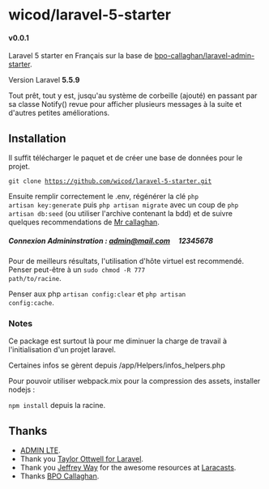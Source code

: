 # wicod/laravel-5-starter
#### v0.0.1

Laravel 5 starter en Français sur la base de <a href="https://github.com/bpocallaghan/laravel-admin-starter" target="_blank">bpo-callaghan/laravel-admin-starter</a>.

Version Laravel <b>5.5.9</b>

Tout prêt, tout y est, jusqu'au système de corbeille (ajouté) en passant par sa classe Notify() revue pour afficher plusieurs messages à la suite et d'autres petites améliorations.

## Installation

Il suffit télécharger le paquet et de créer une base de données pour le projet.

<code>git clone https://github.com/wicod/laravel-5-starter.git</code>

<!-- OU <code>composer require wicod/laravel-5-starter</code> -->

Ensuite remplir correctement le .env, régénérer la clé <code>php artisan key:generate</code> puis <code>php artisan migrate</code> avec un coup de <code>php artisan db:seed</code> (ou utiliser l'archive contenant la bdd) et de suivre quelques recommendations de <a href="https://github.com/bpocallaghan/laravel-admin-starter" target="_blank">Mr callaghan</a>.

##### Connexion Admininstration : admin@mail.com &nbsp; &nbsp; 12345678

Pour de meilleurs résultats, l'utilisation d'hôte virtuel est recommendé.
Penser peut-être à un <code>sudo chmod -R 777 path/to/racine</code>.

Penser aux php <code>artisan config:clear</code> et <code>php artisan config:cache</code>.

### Notes

Ce package est surtout là pour me diminuer la charge de travail à l'initialisation d'un projet laravel.

Certaines infos se gèrent depuis /app/Helpers/infos_helpers.php

Pour pouvoir utiliser webpack.mix pour la compression des assets, installer nodejs :

<code>npm install</code> depuis la racine.

## Thanks
<ul>
<li><a href="https://github.com/almasaeed2010/AdminLTE" target="_blank">ADMIN LTE</a>.</li>
<li>Thank you <a href="https://github.com/taylorotwell" target="_blank">Taylor Ottwell for <a href="http://laravel.com/" target="_blank">Laravel</a>.</li>
<li>Thank you <a href="https://github.com/JeffreyWay" target="_blank">Jeffrey Way</a> for the awesome resources at <a href="https://laracasts.com/" target="_blank">Laracasts</a>.</li>
<li>Thanks <a href="https://github.com/bpocallaghan/laravel-admin-starter" target="_blank">BPO Callaghan</a>.</li>
</ul>


